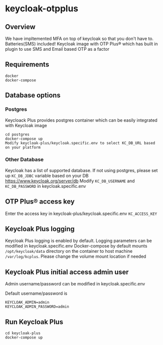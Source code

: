 # keycloak-otpplus

## Overview
We have impltemented MFA on top of keycloak so that you don't have to. Batteries(SMS) included!
Keycloak image with OTP Plus® which has built in plugin to use SMS and Email based OTP as a factor

## Requirements
```
docker
docker-compose
```

## Database options

### Postgres
Keycloack Plus provides postgres container which can be easily integrated with Keycloak image
```
cd postgres
docker-compose up
Modify keycloak-plus/keycloak.specific.env to select KC_DB_URL based on your platform
```

### Other Database
Keycloak has a list of supported database. If not using postgres, please set up `KC_DB_JDBC` variable based on your DB
https://www.keycloak.org/server/db
Modify `KC_DB_USERNAME` and `KC_DB_PASSWORD` in keycloak.specific.env

## OTP Plus® access key
Enter the access key in keycloak-plus/keycloak.specific.env `KC_ACCESS_KEY`

## Keycloak Plus logging

Keycloak Plus logging is enabled by default. Logging parameters can be modified in keycloak.specific.env
Docker-compose by default mounts `/opt/keycloak/data` directory on the container to host machine `/var/log/kcplus`. Please change the volume mount location if needed 

## Keycloak Plus initial access admin user

Admin username/password can be modified in keycloak.specific.env

Default username/password is
```
KEYCLOAK_ADMIN=admin
KEYCLOAK_ADMIN_PASSWORD=admin
``` 

## Run Keycloak Plus
```
cd keycloak-plus
docker-compose up
```

